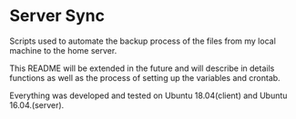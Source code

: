 # Server Sync 

Scripts used to automate the backup process of the files from my local machine to the home server.

This README will be extended in the future and will describe in details functions as well as the process of setting up the variables and crontab.  

Everything was developed and tested on Ubuntu 18.04(client) and Ubuntu 16.04.(server).
